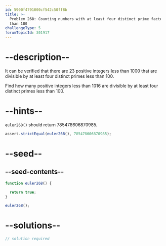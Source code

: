 ```yaml
---
id: 5900f4791000cf542c50ff8b
title: >-
  Problem 268: Counting numbers with at least four distinct prime factors less
  than 100
challengeType: 5
forumTopicId: 301917
---
```


# --description--

It can be verified that there are 23 positive integers less than 1000 that are divisible by at least four distinct primes less than 100.

Find how many positive integers less than 1016 are divisible by at least four distinct primes less than 100.

# --hints--

`euler268()` should return 785478606870985.

```js
assert.strictEqual(euler268(), 785478606870985);
```

# --seed--

## --seed-contents--

```js
function euler268() {

  return true;
}

euler268();
```

# --solutions--

```js
// solution required
```
